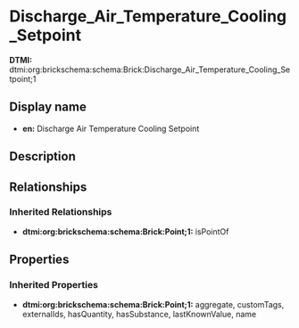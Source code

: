 # Discharge_Air_Temperature_Cooling_Setpoint
**DTMI:** dtmi:org:brickschema:schema:Brick:Discharge_Air_Temperature_Cooling_Setpoint;1
## Display name
- **en:** Discharge Air Temperature Cooling Setpoint
## Description
## Relationships
### Inherited Relationships
* **dtmi:org:brickschema:schema:Brick:Point;1:** isPointOf
## Properties
### Inherited Properties
* **dtmi:org:brickschema:schema:Brick:Point;1:** aggregate, customTags, externalIds, hasQuantity, hasSubstance, lastKnownValue, name
